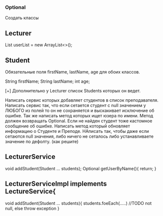 ### Optional
Создать классы 

## Lecturer
List<Student> userList = new ArrayList<>();

## Student
Обязательные поля firstName, lastName, age для обоих классов. 

String firstName;
String lastName;
int age;

[+] Дополнительно у Lecturer список Students которых он ведет. 

	
Написать сервис которых добавляет студентов в список преподавателя. 
Написать сервис так, что если сетается студент с null значением у ЛЮБОГО из полей то он не сохраняется и выскакивает исключение об ошибке. 
Так же написать метод которых ищет юзера по имени. Метод должен возвращать Optional. Если не найден студент тоже кастомное сообщение об ошибке.
Написать метод который обновляет информацию о Студенте и Преподе. 
НАписать так, чтобы даже если сетаются null значения, либо ничего не сеталось либо устанавливаете значение по дефолту. (как решите)
  
## LecturerService
void addStudent(Student ... students);
Optional getUserByName(){
    return;
  }
  
## LecturerServiceImpl implements LectureService{
  
  void addStudent(Student ... students){
  students.foeEach(.....)
  //TODO not null, else throw exception
  }
  

